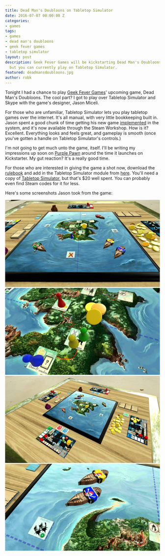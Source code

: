 ```yaml
---
title: Dead Man's Doubloons on Tabletop Simulator
date: 2016-07-07 00:00:00 Z
categories:
- games
tags:
- games
- dead man's doubloons
- geek fever games
- tabletop simulator
layout: post
description: Geek Fever Games will be kickstarting Dead Man's Doubloons in August,
  but you can currently play on Tabletop Simulator.
featured: deadmansdoubloons.jpg
author: robk
---
```


Tonight I had a chance to play [Geek Fever Games](http://geekfevergames.com)' upcoming game, Dead Man's Doubloons. The cool part? I got to play over Tabletop Simulator and Skype with the game's designer, Jason Miceli.

For those who are unfamiliar, Tabletop Simulator lets you play tabletop games over the internet. It's all manual, with very little bookkeeping built in. Jason spent a good chunk of time getting his new game [implemented](http://steamcommunity.com/sharedfiles/filedetails/?id=709659224) in the system, and it's now available through the Steam Workshop. How is it? Excellent. Everything looks and feels great, and gameplay is smooth (once you've gotten a handle on Tabletop Simulator's controls.)

I'm not going to get much unto the game, itself. I'll be writing my impressions up soon on [Purple Pawn](http://purplepawn.com) around the time it launches on Kickstarter. My gut reaction? It's a really good time.

For those who are interested in giving the game a shot now, download the [rulebook](http://www.geekfevergames.com/uploads/2/3/9/9/23991524/dead_mans_doubloons_-_rules_1.2.pdf) and add in the Tabletop Simulator module from [here](http://steamcommunity.com/sharedfiles/filedetails/?id=709659224). You'll need a copy of [Tabletop Simulator](http://steamcommunity.com/app/286160), but that's $20 well spent. You can probably even find Steam codes for it for less.

Here's some screenshots Jason took from the game:

![Dead Man's Doubloons 1](/images/deadmansdoubloons/dmd1.jpg)
![Dead Man's Doubloons 2](/images/deadmansdoubloons/dmd2.jpg)
![Dead Man's Doubloons 3](/images/deadmansdoubloons/dmd3.jpg)
![Dead Man's Doubloons 4](/images/deadmansdoubloons/dmd4.jpg)
